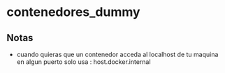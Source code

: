 # contenedores_dummy

## Notas
  * cuando quieras que un contenedor acceda al localhost de tu maquina en algun puerto solo usa : host.docker.internal
